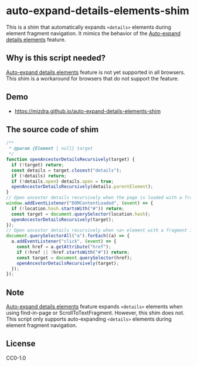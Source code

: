 # auto-expand-details-elements-shim

This is a shim that automatically expands `<details>` elements during element fragment navigation. It mimics the behavior of the [Auto-expand details elements](https://chromestatus.com/feature/5032469667512320) feature.


## Why is this script needed?
[Auto-expand details elements](https://chromestatus.com/feature/5032469667512320) feature is not yet supported in all browsers. This shim is a workaround for browsers that do not support the feature.

## Demo

- https://mizdra.github.io/auto-expand-details-elements-shim

## The source code of shim

```javascript
/**
 * @param {Element | null} target
 */
function openAncestorDetailsRecursively(target) {
  if (!target) return;
  const details = target.closest("details");
  if (!details) return;
  if (!details.open) details.open = true;
  openAncestorDetailsRecursively(details.parentElement);
}
// Open ancestor details recursively when the page is loaded with a fragment
window.addEventListener("DOMContentLoaded", (event) => {
  if (!location.hash.startsWith("#")) return;
  const target = document.querySelector(location.hash);
  openAncestorDetailsRecursively(target);
});
// Open ancestor details recursively when <a> element with a fragment is clicked
document.querySelectorAll("a").forEach((a) => {
  a.addEventListener("click", (event) => {
    const href = a.getAttribute("href");
    if (!href || !href.startsWith("#")) return;
    const target = document.querySelector(href);
    openAncestorDetailsRecursively(target);
  });
});
```

## Note

[Auto-expand details elements](https://chromestatus.com/feature/5032469667512320) feature expands `<details>` elements when using find-in-page or ScrollToTextFragment. However, this shim does not. This script only supports auto-expanding `<details>` elements during element fragment navigation.

## License

CC0-1.0
